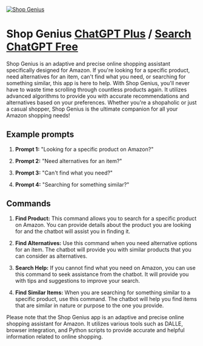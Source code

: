 
[![Shop Genius](https://files.oaiusercontent.com/file-aNpL2MC6OEnZJKVawixo7cqe?se=2123-10-17T11%3A17%3A03Z&sp=r&sv=2021-08-06&sr=b&rscc=max-age%3D31536000%2C%20immutable&rscd=attachment%3B%20filename%3D4ba985bc-e210-406f-b7ae-31514ecf4de8.png&sig=MiwG5afrozBgiFoGmDXEvaAj0vj4I/Kj2Smt0z9n294%3D)](https://chat.openai.com/g/g-BzfyF98c4-shop-genius)

# Shop Genius [ChatGPT Plus](https://chat.openai.com/g/g-BzfyF98c4-shop-genius) / [Search ChatGPT Free](https://gptcall.net/index.html#/?search=Shop%20Genius)

Shop Genius is an adaptive and precise online shopping assistant specifically designed for Amazon. If you're looking for a specific product, need alternatives for an item, can't find what you need, or searching for something similar, this app is here to help. With Shop Genius, you'll never have to waste time scrolling through countless products again. It utilizes advanced algorithms to provide you with accurate recommendations and alternatives based on your preferences. Whether you're a shopaholic or just a casual shopper, Shop Genius is the ultimate companion for all your Amazon shopping needs!

## Example prompts

1. **Prompt 1:** "Looking for a specific product on Amazon?"

2. **Prompt 2:** "Need alternatives for an item?"

3. **Prompt 3:** "Can't find what you need?"

4. **Prompt 4:** "Searching for something similar?"

## Commands

1. **Find Product:** This command allows you to search for a specific product on Amazon. You can provide details about the product you are looking for and the chatbot will assist you in finding it.

2. **Find Alternatives:** Use this command when you need alternative options for an item. The chatbot will provide you with similar products that you can consider as alternatives.

3. **Search Help:** If you cannot find what you need on Amazon, you can use this command to seek assistance from the chatbot. It will provide you with tips and suggestions to improve your search.

4. **Find Similar Items:** When you are searching for something similar to a specific product, use this command. The chatbot will help you find items that are similar in nature or purpose to the one you provide.

Please note that the Shop Genius app is an adaptive and precise online shopping assistant for Amazon. It utilizes various tools such as DALLE, browser integration, and Python scripts to provide accurate and helpful information related to online shopping.


